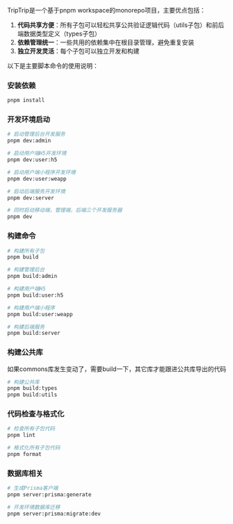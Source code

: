 TripTrip是一个基于pnpm workspace的monorepo项目，主要优点包括：

1. **代码共享方便**：所有子包可以轻松共享公共验证逻辑代码（utils子包）和前后端数据类型定义（types子包）
2. **依赖管理统一**：一些共用的依赖集中在根目录管理，避免重复安装
3. **独立开发灵活**：每个子包可以独立开发和构建

以下是主要脚本命令的使用说明：

### 安装依赖
```bash
pnpm install
```

### 开发环境启动
```bash
# 启动管理后台开发服务
pnpm dev:admin

# 启动用户端H5开发环境 
pnpm dev:user:h5

# 启动用户端小程序开发环境
pnpm dev:user:weapp

# 启动后端服务开发环境
pnpm dev:server

# 同时启动移动端，管理端，后端三个开发服务器
pnpm dev
```

### 构建命令
```bash
# 构建所有子包
pnpm build

# 构建管理后台
pnpm build:admin

# 构建用户端H5
pnpm build:user:h5

# 构建用户端小程序
pnpm build:user:weapp

# 构建后端服务
pnpm build:server
```

### 构建公共库

如果commons库发生变动了，需要build一下，其它库才能跟进公共库导出的代码

```bash
# 构建公共库
pnpm build:types
pnpm build:utils
```

### 代码检查与格式化
```bash
# 检查所有子包代码
pnpm lint

# 格式化所有子包代码
pnpm format
```

### 数据库相关
```bash
# 生成Prisma客户端
pnpm server:prisma:generate

# 开发环境数据库迁移
pnpm server:prisma:migrate:dev
```

        